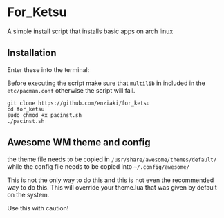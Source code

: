 # For_Ketsu

A simple install script that installs basic apps on arch linux

## Installation

Enter these into the terminal:

Before executing the script make sure that `multilib` in included in the `etc/pacman.conf` otherwise the script will fail.

```
git clone https://github.com/enziaki/for_ketsu
cd for_ketsu
sudo chmod +x pacinst.sh
./pacinst.sh
```


## Awesome WM theme and config

the theme file needs to be copied in `/usr/share/awesome/themes/default/` while the config file needs to be copied into `~/.config/awesome/`

This is not the only way to do this and this is not even the recommended way to do this.
This will override your theme.lua that was given by default on the system.

Use this with caution!


